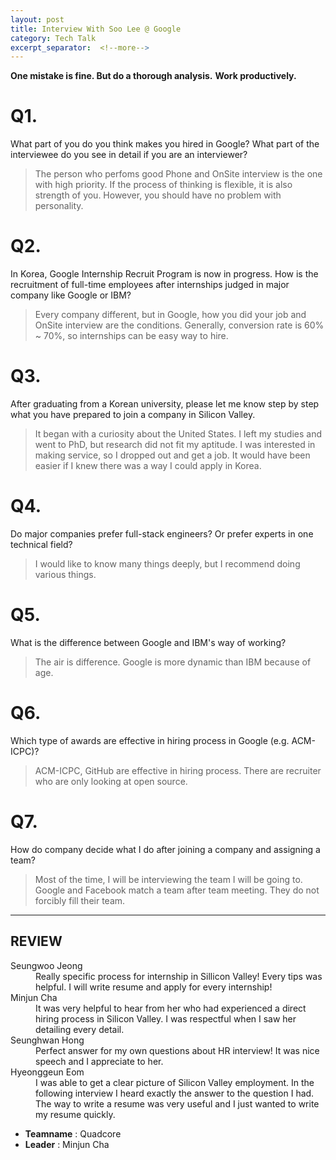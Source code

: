 ```yaml
---
layout: post
title: Interview With Soo Lee @ Google
category: Tech Talk
excerpt_separator:  <!--more-->
---
```


**One mistake is fine. But do a thorough analysis.**
**Work productively.**

# Q1.

What part of you do you think makes you hired in Google? What part of the interviewee do you see in detail if you are an interviewer?

> The person who perfoms good Phone and OnSite interview is the one with high priority. If the process of thinking is flexible, it is also strength of you. However, you should have no problem with personality.

# Q2.

In Korea, Google Internship Recruit Program is now in progress. How is the recruitment of full-time employees after internships judged in major company like Google or IBM?

> Every company different, but in Google, how you did your job and OnSite interview are the conditions.
Generally, conversion rate is 60% ~ 70%, so internships can be easy way to hire.

# Q3.

After graduating from a Korean university, please let me know step by step what you have prepared to join a company in Silicon Valley. 

> It began with a curiosity about the United States. I left my studies and went to PhD, but research did not fit my aptitude. I was interested in making service, so I dropped out and get a job. It would have been easier if I knew there was a way I could apply in Korea.

# Q4.

Do major companies prefer full-stack engineers? Or prefer experts in one technical field?

> I would like to know many things deeply, but I recommend doing various things.


# Q5.

What is the difference between Google and IBM's way of working?

> The air is difference.
Google is more dynamic than IBM because of age.

# Q6.

Which type of awards are effective in hiring process in Google (e.g. ACM-ICPC)?

> ACM-ICPC, GitHub are effective in hiring process. There are recruiter who are only looking at open source.

# Q7.

How do company decide what I do after joining a company and assigning a team?

> Most of the time, I will be interviewing the team I will be going to.
Google and Facebook match a team after team meeting. They do not forcibly fill their team.

* * *

## REVIEW
<dl>
    <dt>Seungwoo Jeong</dt>
        <dd>Really specific process for internship in Sillicon Valley! Every tips was helpful. I will write resume and apply for every internship!</dd>
    <dt>Minjun Cha</dt>
        <dd>It was very helpful to hear from her who had experienced a direct hiring process in Silicon Valley. I was respectful when I saw her detailing every detail.</dd>
    <dt>Seunghwan Hong</dt>
        <dd>Perfect answer for my own questions about HR interview! It was nice speech and I appreciate to her.</dd>
    <dt>Hyeonggeun Eom</dt>
        <dd>I was able to get a clear picture of Silicon Valley employment. In the following interview I heard exactly the answer to the question I had. The way to write a resume was very useful and I just wanted to write my resume quickly.</dd>
</dl>


- **Teamname** : Quadcore 
- **Leader** : Minjun Cha